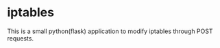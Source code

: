 iptables
========

This is a small python(flask) application to modify iptables through POST requests.